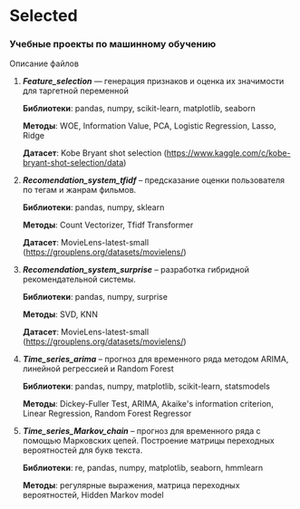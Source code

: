 # Selected
### Учебные проекты по машинному обучению

Описание файлов

1. **_Feature_selection_** — генерация признаков и оценка их значимости для таргетной переменной

    **Библиотеки**: pandas, numpy, scikit-learn, matplotlib, seaborn

    **Методы**: WOE, Information Value, PCA, Logistic Regression, Lasso, Ridge

    **Датасет**: Kobe Bryant shot selection (https://www.kaggle.com/c/kobe-bryant-shot-selection/data)
2. **_Recomendation_system_tfidf_** – предсказание оценки пользователя по тегам и жанрам фильмов.

    **Библиотеки**: pandas, numpy, sklearn

    **Методы**: Count Vectorizer, Tfidf Transformer

    **Датасет**: MovieLens-latest-small (https://grouplens.org/datasets/movielens/)

3. **_Recomendation_system_surprise_** – разработка гибридной рекомендательной системы.

    **Библиотеки**: pandas, numpy, surprise

    **Методы**: SVD, KNN

    **Датасет**: MovieLens-latest-small (https://grouplens.org/datasets/movielens/)

4. **_Time_series_arima_** – прогноз для временного ряда методом ARIMA, линейной регрессией и Random Forest

    **Библиотеки**: pandas, numpy, matplotlib, scikit-learn, statsmodels

    **Методы**: Dickey-Fuller Test, ARIMA, Akaike's information criterion, Linear Regression, Random Forest Regressor

5. **_Time_series_Markov_chain_** – прогноз для временного ряда с помощью Марковских цепей. Построение матрицы переходных вероятностей для букв текста.

    **Библиотеки**: re, pandas, numpy, matplotlib, seaborn, hmmlearn

    **Методы**: регулярные выражения, матрица переходных вероятностей, Hidden Markov model
